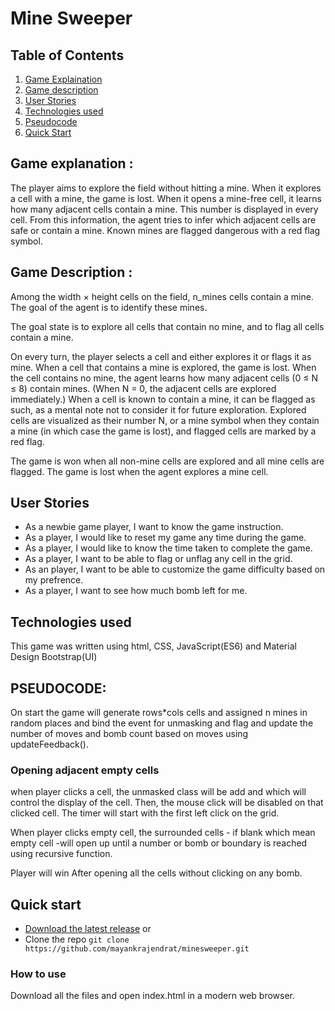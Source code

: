 

#  Mine Sweeper

##  Table of Contents

1. [Game Explaination](#appexplanation)
2. [Game description](#appdescription)
3. [User Stories](#userstories)
4. [Technologies used](#technologies)
5. [Pseudocode](#pseudocode)
6. [Quick Start](#quickstart)

<a name="appexplanation">

## Game explanation :
The player aims to explore the field without hitting a mine. When it explores a cell with a mine, the game is lost. When it opens a mine-free cell, it learns how many adjacent cells contain a mine. This number is displayed in every cell. From this information, the agent tries to infer which adjacent cells are safe or contain a mine. Known mines are flagged dangerous with a red flag symbol.
</a>

<a name="appdescription">

## Game Description :
Among the width × height cells on the field, n_mines cells contain a mine. The goal of the agent is to identify these mines.

The goal state is to explore all cells that contain no mine, and to flag all cells contain a mine.

On every turn, the player selects a cell and either explores it or flags it as mine. When a cell that contains a mine is explored, the game is lost. When the cell contains no mine, the agent learns how many adjacent cells (0 ≤ N ≤ 8) contain mines. (When N = 0, the adjacent cells are explored immediately.) When a cell is known to contain a mine, it can be flagged as such, as a mental note not to consider it for future exploration. Explored cells are visualized as their number N, or a mine symbol when they contain a mine (in which case the game is lost), and flagged cells are marked by a red flag.

The game is won when all non-mine cells are explored and all mine cells are flagged. The game is lost when the agent explores a mine cell.
</a>

<a name="userstories">

## User Stories

*	As a newbie game player, I want to know the game instruction.
*	As a player, I would like to reset my game any time during the game.
*	As a player, I would like to know the time taken to complete the game.
*	As a player, I want to be able to flag or unflag any cell in the grid.
*	As an  player, I want to be able to customize the game difficulty based on my prefrence.
*	As a player, I want to see how much bomb left for me.
 </a>
 
<a name="technologies">

## Technologies used

This game was written using html, CSS, JavaScript(ES6) and Material Design Bootstrap(UI)
</a>

<a name="pseudocode">

## PSEUDOCODE:

On start the game will generate rows*cols cells and assigned n mines in random places and bind the event for unmasking and flag and update the number of moves and bomb count based on moves using updateFeedback().

### Opening adjacent empty cells

when player clicks a cell, the unmasked class will be add and which will control the display of the cell. Then, the mouse click will be disabled on that clicked cell. The timer will start with the first left click on the grid.

When player clicks empty cell, the surrounded cells - if blank which mean empty cell -will open up until a number or bomb or boundary is reached using recursive function.

Player will win After opening all the cells without clicking on any bomb.
</a>

<a name="quickstart">

## Quick start
- [Download the latest release](https://github.com/mayankrajendrat/minesweeper/archive/master.zip) or 
- Clone the repo `git clone https://github.com/mayankrajendrat/minesweeper.git`
### How to use
Download all the files and open index.html in a modern web browser.
</a>

